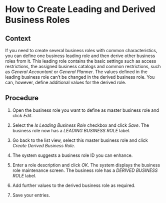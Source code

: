 <!-- copyab7c68690f19433e8eaaf63285a69b3a -->

# How to Create Leading and Derived Business Roles



<a name="copyab7c68690f19433e8eaaf63285a69b3a__CreateMasterandDerivedBusinessRoles_Context"/>

## Context

If you need to create several business roles with common characteristics, you can define one business leading role and then derive other business roles from it. This leading role contains the basic settings such as access restrictions, the assigned business catalogs and common restrictions, such as *General Accountant* or *General Planner*. The values defined in the leading business role can’t be changed in the derived business role. You can, however, define additional values for the derived role.



<a name="copyab7c68690f19433e8eaaf63285a69b3a__CreateMasterandDerivedBusinessRoles_steps"/>

## Procedure

1.  Open the business role you want to define as master business role and click *Edit*.

2.  Select the *Is Leading Business Role* checkbox and click *Save*. The business role now has a *LEADING BUSINESS ROLE* label.

3.  Go back to the list view, select this master business role and click *Create Derived Business Role*.

4.  The system suggests a business role ID you can enhance.

5.  Enter a role description and click *OK*. The system displays the business role maintenance screen. The business role has a *DERIVED BUSINESS ROLE* label.

6.  Add further values to the derived business role as required.

7.  Save your entries.


